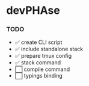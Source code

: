 # devPHAse
### TODO

- ✅ create CLI script
- ✅ include standalone stack
- ✅ prepare tmux config
- ✅ stack command
- ⬜ compile command
- ⬜ typings binding


